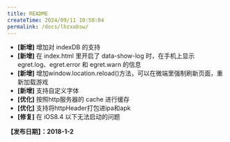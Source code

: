 ```yaml
---
title: README
createTime: 2024/09/11 10:50:04
permalink: /docs/lhzxabsw/
---
```


- **[新增]** 增加对 indexDB 的支持
- **[新增]** 在 index.html 里开启了 data-show-log 时，在手机上显示 egret.log、egret.error 和 egret.warn 的信息
- **[新增]** 增加window.location.reload()方法，可以在微端里强制刷新页面，重新加载游戏
- **[新增]** 支持自定义字体
- **[优化]** 按照http服务器的 cache 进行缓存
- **[优化]** 支持将httpHeader打包进ipa和apk
- **[修复]** 在 iOS8.4 以下无法启动的问题

**【发布日期】：2018-1-2**
